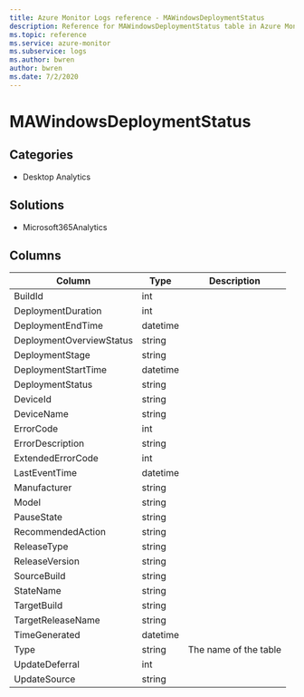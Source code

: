 ```yaml
---
title: Azure Monitor Logs reference - MAWindowsDeploymentStatus
description: Reference for MAWindowsDeploymentStatus table in Azure Monitor Logs.
ms.topic: reference
ms.service: azure-monitor
ms.subservice: logs
ms.author: bwren
author: bwren
ms.date: 7/2/2020
---
```


# MAWindowsDeploymentStatus

 

## Categories

- Desktop Analytics
## Solutions

- Microsoft365Analytics




## Columns

|Column|Type|Description|
|---|---|---|
|BuildId|int||
|DeploymentDuration|int||
|DeploymentEndTime|datetime||
|DeploymentOverviewStatus|string||
|DeploymentStage|string||
|DeploymentStartTime|datetime||
|DeploymentStatus|string||
|DeviceId|string||
|DeviceName|string||
|ErrorCode|int||
|ErrorDescription|string||
|ExtendedErrorCode|int||
|LastEventTime|datetime||
|Manufacturer|string||
|Model|string||
|PauseState|string||
|RecommendedAction|string||
|ReleaseType|string||
|ReleaseVersion|string||
|SourceBuild|string||
|StateName|string||
|TargetBuild|string||
|TargetReleaseName|string||
|TimeGenerated|datetime||
|Type|string|The name of the table|
|UpdateDeferral|int||
|UpdateSource|string||
